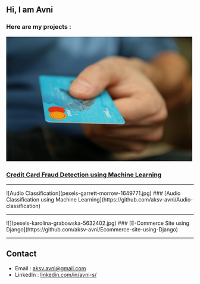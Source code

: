 ## Hi, I am Avni

### Here are my projects :
![credit card fraud detection](credit-card.jpg) 
### [Credit Card Fraud Detection using Machine Learning](https://github.com/aksv-avni/credit-card-fraud-detection-using-ML) 
<hr>
![Audio Classification](pexels-garrett-morrow-1649771.jpg)
### [Audio Classification using Machine Learning](https://github.com/aksv-avni/Audio-classification)
<hr>
![](pexels-karolina-grabowska-5632402.jpg)
### [E-Commerce Site using Django](https://github.com/aksv-avni/Ecommerce-site-using-Django)
<hr>

## Contact
- Email : [aksv.avni@gmail.com](mailto:aksv.avni@gmail.com)
- LinkedIn : [linkedin.com/in/avni-s/](https://www.linkedin.com/in/avni-s/)
